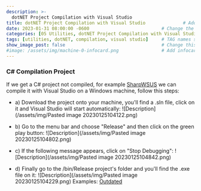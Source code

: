 ```yaml
---
description: >-
  dotNET Project Compilation with Visual Studio
title: dotNET Project Compilation with Visual Studio              # Add title here
date: 2023-01-31 08:00:00 -0600                           # Change the date to match completion date
categories: [05 Utilities, dotNET Project Compilation with Visual Studio]                     # Change Templates to Writeup
tags: [utilities, dotNET, compilation, visual studio]     # TAG names should always be lowercase; replace template with writeup, and add relevant tags
show_image_post: false                                    # Change this to true
#image: /assets/img/machine-0-infocard.png                # Add infocard image here for post preview image
---
```

### C# Compilation Project

If we get a C# project not compiled, for example [SharpWSUS](https://github.com/nettitude/SharpWSUS) we can compile it with Visual Studio on a Windows machine, follow this steps:

- a) Download the project onto your machine, you'll find a .sln file, click on it and Visual Studio will start automatically:
![Description](/assets/img/Pasted image 20230125104122.png)

- b) Go to the menu bar and choose "Release" and then click on the green play button:
![Description](/assets/img/Pasted image 20230125104802.png)

- c) If the following message appears, click on "Stop Debugging":
![Description](/assets/img/Pasted image 20230125104842.png)

- d) Finally go to the /bin/Release project's folder and you'll find the .exe file on it: 
![Description](/assets/img/Pasted image 20230125104229.png)
Examples:
[Outdated](https://shuciran.github.io/posts/Outdated/#fnref:dotnet-compilation)